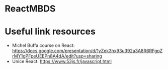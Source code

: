 # ReactMBDS

# Useful link resources
- Michel Buffa course on React: https://docs.google.com/presentation/d/1yZek3hx93u392a3A8R6RFgpZrMY1gPFpeUEEPn8A4dA/edit?usp=sharing
- Unice React: https://www.53js.fr/javascript.html
